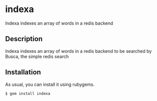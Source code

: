 indexa
====

Indexa indexes an array of words in a redis backend

Description
-----------

Indexa indexes an array of words in a redis backend to be searched by Busca, the simple redis search

## Installation

As usual, you can install it using rubygems.

```
$ gem install indexa
```
